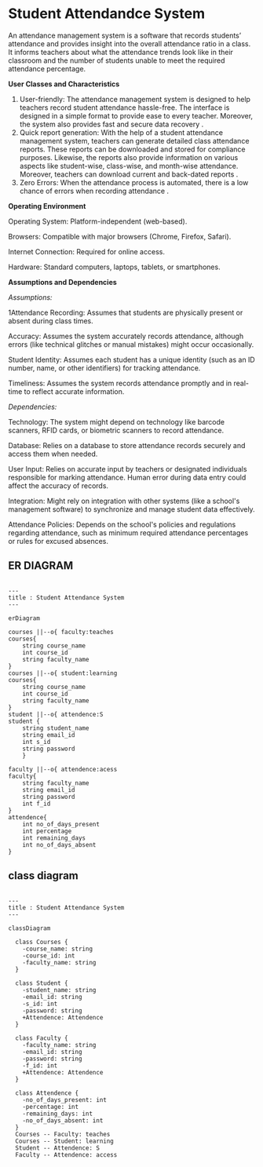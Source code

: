 # Student Attendandce System 
  
   An attendance management system is a software that records students’ attendance and provides insight into the overall attendance ratio in a class. It informs teachers about what the attendance trends look like in their classroom and the number of students unable to meet the required attendance percentage.
 
**User Classes and Characteristics**

1.	User-friendly: The attendance management system is designed to help teachers record student attendance hassle-free. The interface is designed in a simple format to provide ease to every teacher. Moreover, the system also provides fast and secure data recovery .
2.	Quick report generation: With the help of a student attendance management system, teachers can generate detailed class attendance reports. These reports can be downloaded and stored for compliance purposes. Likewise, the reports also provide information on various aspects like student-wise, class-wise, and month-wise attendance. Moreover, teachers can download current and back-dated reports .
3.	Zero Errors: When the attendance process is automated, there is a low chance of errors when recording attendance .

**Operating Environment**

Operating System: Platform-independent (web-based).

Browsers: Compatible with major browsers (Chrome, Firefox, Safari).

Internet Connection: Required for online access.

Hardware: Standard computers, laptops, tablets, or smartphones.

**Assumptions and Dependencies**

*Assumptions:*

1Attendance Recording: Assumes that students are physically present or absent during class times.

Accuracy: Assumes the system accurately records attendance, although errors (like technical glitches or manual mistakes) might occur occasionally.

Student Identity: Assumes each student has a unique identity (such as an ID number, name, or other identifiers) for tracking attendance.

Timeliness: Assumes the system records attendance promptly and in real-time to reflect accurate information.

*Dependencies:*

Technology: The system might depend on technology like barcode scanners, RFID cards, or biometric scanners to record attendance.

Database: Relies on a database to store attendance records securely and access them when needed.

User Input: Relies on accurate input by teachers or designated individuals responsible for marking attendance. Human error during data entry could affect the accuracy of records.

Integration: Might rely on integration with other systems (like a school's management software) to synchronize and manage student data effectively.

Attendance Policies: Depends on the school's policies and regulations regarding attendance, such as minimum required attendance percentages or rules for excused absences.

## ER DIAGRAM 
``` mermaid

---
title : Student Attendance System
---

erDiagram

courses ||--o{ faculty:teaches
courses{
    string course_name
    int course_id
    string faculty_name
}
courses ||--o{ student:learning
courses{
    string course_name
    int course_id
    string faculty_name
}
student ||--o{ attendence:S
student {
    string student_name
    string email_id
    int s_id
    string password
    }

faculty ||--o{ attendence:acess
faculty{
    string faculty_name
    string email_id
    string password
    int f_id
}
attendence{
    int no_of_days_present
    int percentage
    int remaining_days
    int no_of_days_absent
}
```
## class diagram
``` mermaid

---
title : Student Attendance System
---

classDiagram
  
  class Courses {
    -course_name: string
    -course_id: int
    -faculty_name: string
  }

  class Student {
    -student_name: string
    -email_id: string
    -s_id: int
    -password: string
    +Attendence: Attendence
  }

  class Faculty {
    -faculty_name: string
    -email_id: string
    -password: string
    -f_id: int
    +Attendence: Attendence
  }

  class Attendence {
    -no_of_days_present: int
    -percentage: int
    -remaining_days: int
    -no_of_days_absent: int
  }
  Courses -- Faculty: teaches
  Courses -- Student: learning
  Student -- Attendence: S
  Faculty -- Attendence: access


